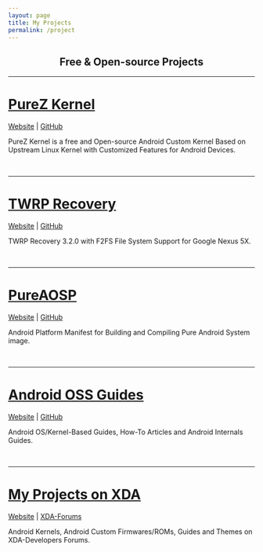 ```yaml
---
layout: page
title: My Projects
permalink: /project
---
```


<h2 align="center">Free & Open-source Projects</h2>

---

<h1><a href="https://zawzaww.github.io/project/purez-kernel"><b>PureZ Kernel</b></a></h1>

<p><a href="https://zawzaww.github.io/project/purez-kernel">Website</a> | <a href="https://github.com/users/zawzaww/projects/1">GitHub</a></p>
<p>PureZ Kernel is a free and Open-source Android Custom Kernel Based on Upstream Linux Kernel with Customized Features for Android Devices.</p>
<br>

---

<h1><a href="https://zawzaww.github.io/project/twrp-recovery-bullhead"><b>TWRP Recovery</b></a></h1>

<p><a href="https://zawzaww.github.io/project/twrp-recovery-bullhead">Website</a> | <a href="https://github.com/zawzaww/twrp-device-bullhead">GitHub</a></p>
<p>TWRP Recovery 3.2.0 with F2FS File System Support for Google Nexus 5X.</p>
<br>

---

<h1><a href="https://zawzaww.github.io/project/aosp-android"><b>PureAOSP</b></a></h1>

<p><a href="https://zawzaww.github.io/project/aosp-android">Website</a> | <a href="https://github.com/zawzaww/aosp-android">GitHub</a></p>
<p>Android Platform Manifest for Building and Compiling Pure Android System image.</p>
<br>

---

<h1><a href="https://zawzaww.github.io/project/androidoss-guides"><b>Android OSS Guides</b></a></h1>

<p><a href="https://zawzaww.github.io/project/androidoss-guides">Website</a> | <a href="https://github.com/zawzaww/androidoss-guides">GitHub</a></p>
<p>Android OS/Kernel-Based Guides, How-To Articles and Android Internals Guides.</p>
<br>

---

<h1><a href="https://zawzaww.github.io/project/xda-threads-works"><b>My Projects on XDA</b></a></h1>

<p><a href="https://zawzaww.github.io/project/xda-threads-works">Website</a> | <a href="https://forum.xda-developers.com/member.php?u=7581611">XDA-Forums</a></p>
<p>Android Kernels, Android Custom Firmwares/ROMs, Guides and Themes on XDA-Developers Forums.</p>
